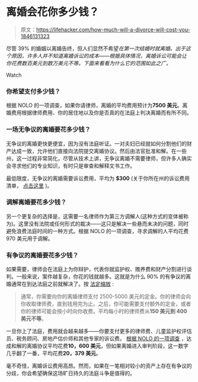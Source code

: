 # 离婚会花你多少钱？

> 原文：<https://lifehacker.com/how-much-will-a-divorce-will-cost-you-1846131323>

尽管 39% 的婚姻以离婚告终，但人们显然不希望*在第一次结婚时就离婚。出于这个原因，许多人并不知道离婚诉讼的成本——根据具体情况，离婚诉讼可能会让你花费数百美元到数万美元不等。下面来看看为什么它的范围如此之广。*

Watch

### 你希望支付多少钱？

根据 NOLO 的一项调查，如果你请律师，离婚的平均费用预计为**7500 美元**。离婚费用根据律师费用、你的居住地以及你是否真的在法庭上判决离婚而有所不同。

### 一场无争议的离婚要花多少钱？

无争议的离婚更快更便宜，因为没有法庭听证。一对夫妇已经就如何分割他们的财产达成一致，允许他们直接向法院提交离婚协议。然后由法官批准和解。在一些州，这一过程非常简化，尽管从技术上讲，无争议离婚不需要律师，但许多人确实会寻求他们的专业知识，有时只是审查和解释文书工作。

最低限度，无争议的离婚需要诉讼费用，平均为 **$300** (关于你所在州的诉讼费用清单， [点击这里](https://www.findlaw.com/family/divorce/how-much-does-a-divorce-cost-by-state.html) )。

### 调解离婚要花多少钱？

另一个更复杂的选择是，这需要一名律师作为第三方调解人(这种方式的变体被称为)。这里没有法院或任何形式的裁决——这只是解决一些悬而未决的问题，同时避免浪费法庭时间的一种方式。根据 NOLO 的一项调查，寻求调解的人平均花费 970 美元用于调解。



### 有争议的离婚要花多少钱？

如果需要，律师会在法庭上为你辩护，代表你就监护权、赡养费和财产分割进行谈判。一般来说，案件越复杂，你花的钱就越多。这就是为什么 90% 的有争议的离婚通常在到达法庭之前就解决了。按 [法定缩放](https://info.legalzoom.com/article/average-cost-uncontested-divorce) :

> 通常，你需要向你的离婚律师支付 2500-5000 美元的定金。你的律师会向你收取律师费，直到钱用完为止。之后，你可能需要支付额外的定金，或者你的律师可能会按小时向你收费。平均每小时的律师费从**150 美元到 400 美元不等**。

一旦你上了法庭，费用就会越来越多——你要支付更多的律师费、儿童监护权评估员、税务顾问、房地产估价师和其他专家的诉讼费。 [根据 NOLO 的一项调查](https://www.nolo.com/legal-encyclopedia/ctp/cost-of-divorce.html) ，达成和解的离婚协议平均花费**10，600 美元**，但如果离婚进入审判阶段，这一数字几乎翻了一番，平均花费**20，379 美元**。

毫不奇怪，离婚诉讼费用高昂。然而，如果在一笔相对较小的资产上存在有争议的分歧，你会希望确保这场旷日持久的法庭斗争是值得的。
